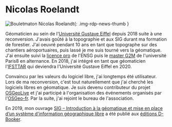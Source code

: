# Nicolas Roelandt

![Bouletmaton Nicolas Roelandt](https://cdn.geotribu.fr/img/internal/contributeurs/nroe.jpg "Bouletmaton Nicolas Roelandt"){: .img-rdp-news-thumb }

Géomaticien au sein de l'[Université Gustave Eiffel](https://www.univ-gustave-eiffel.fr/) depuis 2018 suite à une reconversion.
J'avais goûté à la topographie et aux SIG durant ma formation de forestier.
J'ai oeuvré pendant 10 ans en tant que topographe sur des chantiers aéroportuaires, puis lassé je me suis tourné vers la géomatique.
J'ai ensuite suivi la [licence pro](https://www.ensg.eu/Licence-professionnelle) de l'ENSG puis le [master G2M](https://geographie.univ-paris8.fr/?Master-G2M) de l'université Paris8 en alternance.
En 2018, j'ai intégré en tant que géomaticien l'[IFSTTAR](https://www.ifsttar.fr/accueil/) qui deviendra l'Université Gustave Eiffel en 2020.

Convaincu par les valeurs du logiciel libre, j'ai longtemps été utilisateur.  
Lors de ma reconversion, c'est tout naturellement que j'ai cherché les logiciels libres en géomatique.
Je suis devenu contributeur du projet [OSGeoLive](https://live.osgeo.org/fr/index.html) et j'ai participé à l'organisation des événements organisés par l'[OSGeo-fr](https://www.osgeo.asso.fr/).
Par la suite, j'ai rejoint le bureau de l'association.

En 2019, mon ouvrage [SIG – Introduction à la géomatique et mise en place d’un système d’information géographique libre](https://www.d-booker.fr/sig/582-sig-libre.html) a été publié aux [éditions D-Booker](https://www.d-booker.fr/).
